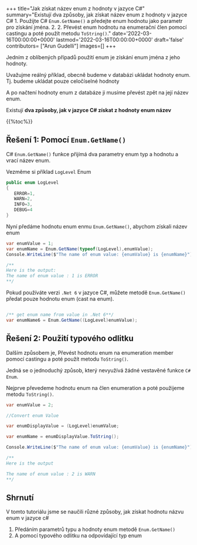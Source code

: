 
+++
title="Jak získat název enum z hodnoty v jazyce C#"
summary="Existují dva způsoby, jak získat název enum z hodnoty v jazyce C# 1. Použijte C# `Enum.GetName()` a předejte enum hodnotu jako parametr pro získání jména. 2. 2. Převést enum hodnotu na enumerační člen pomocí castingu a poté použít metodu `ToString()`."
date='2022-03-16T00:00:00+0000'
lastmod='2022-03-16T00:00:00+0000'
draft='false'
contributors= ["Arun Gudelli"]
images=[]
+++


Jedním z oblíbených případů použití enum je získání enum jména z jeho hodnoty.

Uvažujme reálný příklad, obecně budeme v databázi ukládat hodnoty enum. Tj. budeme ukládat pouze celočíselné hodnoty 

A po načtení hodnoty enum z databáze ji musíme převést zpět na její název enum.

Existují **dva způsoby, jak v jazyce C# získat z hodnoty enum název** 

{{%toc%}}

## Řešení 1: Pomocí `Enum.GetName()`

C# `Enum.GetName()` funkce přijímá dva parametry enum typ a hodnotu a vrací název enum.

Vezměme si příklad `LogLevel` Enum

```csharp
public enum LogLevel
{
   ERROR=1, 
   WARN=2, 
   INFO=3, 
   DEBUG=4
}
```

Nyní předáme hodnotu enum enmu `Enum.GetName()`, abychom získali název enum 

```csharp
var enumValue = 1;
var enumName = Enum.GetName(typeof(LogLevel),enumValue);
Console.WriteLine($"The name of enum value: {enumValue} is {enumName}");

/**
Here is the output:
The name of enum value : 1 is ERROR
**/
```

Pokud používáte verzi `.Net 6` v jazyce C#, můžete metodě `Enum.GetName()` předat pouze hodnotu enum (cast na enum).

```csharp

/** get enum name from value in .Net 6**/
var enumName6 = Enum.GetName((LogLevel)enumValue);
```

## Řešení 2: Použití typového odlitku

Dalším způsobem je, Převést hodnotu enum na enumeration member pomocí castingu a poté použít metodu `ToString()`.

Jedná se o jednoduchý způsob, který nevyužívá žádné vestavěné funkce `C# Enum`.

Nejprve převedeme hodnotu enum na člen enumeration a poté použijeme metodu `ToString()`.

```csharp
var enumValue = 2;

//Convert enum Value

var enumDisplayValue = (LogLevel)enumValue;

var enumName = enumDisplayValue.ToString();

Console.WriteLine($"The name of enum value: {enumValue} is {enumName}");

/**
Here is the output

The name of enum value : 2 is WARN
**/
```

## Shrnutí

V tomto tutoriálu jsme se naučili různé způsoby, jak získat hodnotu názvu enum v jazyce c# 

1. Předáním parametrů typu a hodnoty enum metodě `Enum.GetName()` 
2. A pomocí typového odlitku na odpovídající typ enum 
